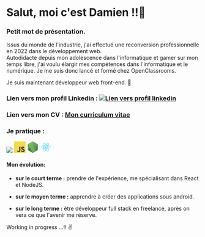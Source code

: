 # Salut, moi c'est Damien !!:wave:

### Petit mot de présentation.

Issus du monde de l'industrie, j'ai effectué une reconversion professionnelle en 2022 dans le développement web.  
Autodidacte depuis mon adolescence dans l'informatique et gamer sur mon temps libre, j'ai voulu élargir mes compétences dans l'informatique et le numérique. Je me suis donc lancé et formé chez OpenClassrooms.

Je suis maintenant développeur web front-end. :partying_face:

### Lien vers mon profil Linkedin : <a href="https://www.linkedin.com/in/damien-criquet-97b3b8238/"><img alt="Lien vers profil linkedin" width="100px" src="https://i.ibb.co/SK582P9/Linkedin-Logo-2048x1280.webp" /></a>

### Lien vers mon CV : <a href="https://sheppardshepp.github.io/cv-mk2/"> Mon curriculum vitae </a>

### Je pratique :

<code><img height="30" src="https://img2.freepng.fr/20180503/cee/kisspng-web-development-html-css3-the-ohana-code-logo-2cpaper-projection-shaded_1660937-html-dropdown-js-5aebd5631cd291.7591600015254050271181.jpg"></code>
<code><img height="30" src="https://raw.githubusercontent.com/github/explore/80688e429a7d4ef2fca1e82350fe8e3517d3494d/topics/javascript/javascript.png"></code>
<code><img height="30" src="https://raw.githubusercontent.com/github/explore/80688e429a7d4ef2fca1e82350fe8e3517d3494d/topics/nodejs/nodejs.png"></code>
<code><img height="30" src="https://raw.githubusercontent.com/github/explore/80688e429a7d4ef2fca1e82350fe8e3517d3494d/topics/react/react.png"></code>

#### Mon évolution:

- **sur le court terme :** prendre de l'expérience, me spécialisant dans React et NodeJS.

- **sur le moyen terme :** apprendre à créer des applications sous android.

- **sur le long terme :** être développeur full stack en freelance, après on vera ce que l'avenir me réserve.

Working in progress ...!! :v:
